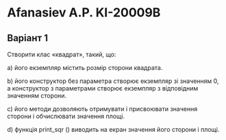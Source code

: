 # Afanasiev A.P. KI-20009B
## Варіант 1

Створити клас «квадрат», такий, що:

а) його екземпляр містить розмір сторони квадрата.

b) його конструктор без параметра створює екземпляр зі значенням 0, а
конструктор з параметрами створює екземпляр з відповідним значенням
сторони.

c) його методи дозволяють отримувати і присвоювати значення сторони і
обчислювати значення площі.

d) функція print_sqr () виводить на екран значення його сторони і площі.
